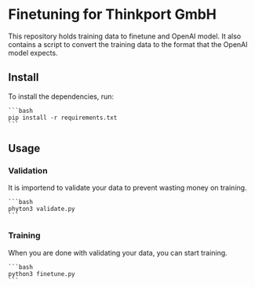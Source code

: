 # Finetuning for Thinkport GmbH

This repository holds training data to finetune and OpenAI model. It also contains a script to convert the training data to the format that the OpenAI model expects.

## Install

To install the dependencies, run:

    ```bash
    pip install -r requirements.txt
    ```

## Usage

### Validation

It is importend to validate your data to prevent wasting money on training.

    ```bash
    phyton3 validate.py
    ```

### Training

When you are done with validating your data, you can start training.

    ```bash
    python3 finetune.py
    ```
